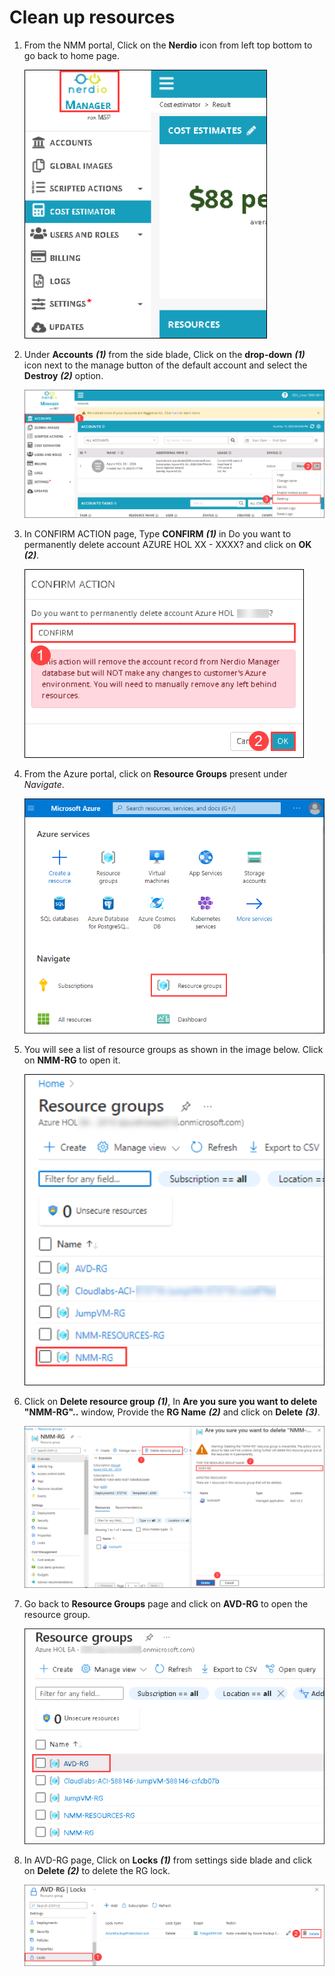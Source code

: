 # Clean up resources

1. From the NMM portal, Click on the **Nerdio** icon from left top bottom to go back to home page.

   ![](media/c29.png)
   
1. Under **Accounts** ***(1)*** from the side blade, Click on the **drop-down** ***(1)*** icon next to the manage button of the default account and select the **Destroy** ***(2)*** option.

   ![](media/c30.png)
  
1. In CONFIRM ACTION page, Type **CONFIRM** ***(1)*** in Do you want to permanently delete account AZURE HOL XX - XXXX? and click on **OK** ***(2)***.

   ![](media/c31.png)

1. From the Azure portal, click on **Resource Groups** present under *Navigate*.

   ![](media/gs9.png)

1. You will see a list of resource groups as shown in the image below. Click on **NMM-RG** to open it.

   ![](media/gs10.png)
   
1. Click on **Delete resource group** ***(1)***, In **Are you sure you want to delete "NMM-RG"..** window, Provide the **RG Name** ***(2)*** and click on **Delete** ***(3)***.

   ![](media/cu1.png)
   
1. Go back to **Resource Groups** page and click on **AVD-RG** to open the resource group.

   ![](media/C27.png) 

1. In AVD-RG page, Click on **Locks** ***(1)*** from settings side blade and click on **Delete** ***(2)*** to delete the RG lock.

   ![](media/c28.png) 
